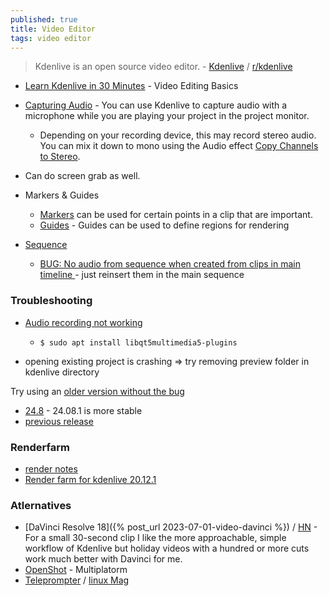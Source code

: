 ```yaml
---
published: true
title: Video Editor
tags: video editor
---
```

> Kdenlive is an open source video editor. - [Kdenlive](https://kdenlive.org/en/features/) / [ r/kdenlive ](https://www.reddit.com/r/kdenlive/)

- [Learn Kdenlive in 30 Minutes](https://www.youtube.com/watch?v=zYD0b8LpiQA) - Video Editing Basics

- [Capturing Audio](https://docs.kdenlive.org/en/project_and_asset_management/capturing_audio.html) - You can use Kdenlive to capture audio with a microphone while you are playing your project in the project monitor.
	- Depending on your recording device, this may record stereo audio. You can mix it down to mono using the Audio effect [Copy Channels to Stereo](https://docs.kdenlive.org/en/effects_and_filters/audio_effects/channels/copy_channels_to_stereo.html).

- Can do screen grab as well.

- Markers & Guides
	- [Markers](https://docs.kdenlive.org/en/cutting_and_assembling/markers.html) can be used for certain points in a clip that are important.
    - [Guides](https://docs.kdenlive.org/en/cutting_and_assembling/guides.html#guides) - Guides can be used to define regions for rendering
    
- [Sequence](https://www.youtube.com/watch?v=fWaGG8xY51M)
	- [BUG: No audio from sequence when created from clips in main timeline ](https://www.reddit.com/r/kdenlive/comments/1b2pifa/bug_no_audio_from_sequence_when_created_from/) - just reinsert them in the main sequence

### Troubleshooting
- [Audio recording not working ](https://www.reddit.com/r/kdenlive/comments/gy4pi8/audio_recording_not_working/)
	- `$ sudo apt install libqt5multimedia5-plugins`
    
    
- opening existing project is crashing
=> try removing preview folder in kdenlive directory

Try using an [older version without the bug](https://www.reddit.com/r/kdenlive/comments/1gilu7a/kdenlive_always_crashes_while_opening_a_project/)
- [24.8](https://download.kde.org/stable/kdenlive/24.08/linux/) - 24.08.1 is more stable
- [previous release](https://download.kde.org/Attic/kdenlive/)

### Renderfarm
- [render notes](https://gist.github.com/glilco/952a54520ec3dc93394c4c80e1d44a2e)
- [Render farm for kdenlive 20.12.1 ](https://www.reddit.com/r/kdenlive/comments/l1ucks/render_farm_for_kdenlive_20121/)

### Atlernatives
- [DaVinci Resolve 18]({% post_url 2023-07-01-video-davinci %}) / [HN](https://news.ycombinator.com/item?id=31142560) - For a small 30-second clip I like the more approachable, simple workflow of Kdenlive but holiday videos with a hundred or more cuts work much better with Davinci for me.
- [OpenShot](https://www.openshot.org/) - Multiplatorm
- [Teleprompter](https://imaginary.tech/teleprompter/) / [linux Mag](https://www.linux-magazine.com/Issues/2020/237/Imaginary-Teleprompter)
